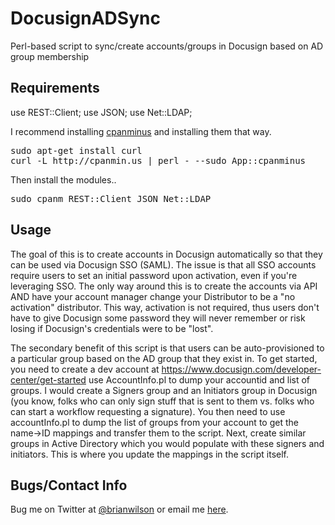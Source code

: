 DocusignADSync
=======

Perl-based script to sync/create accounts/groups in Docusign based on AD group membership

Requirements
------------
use REST::Client;
use JSON;
use Net::LDAP;

I recommend installing [cpanminus](https://github.com/miyagawa/cpanminus) and installing them that way. 
<pre>
sudo apt-get install curl
curl -L http://cpanmin.us | perl - --sudo App::cpanminus
</pre>	

Then install the modules..
<pre>
sudo cpanm REST::Client JSON Net::LDAP
</pre>

Usage
-----
The goal of this is to create accounts in Docusign automatically so that they
can be used via Docusign SSO (SAML).  The issue is that all SSO accounts
require users to set an initial password upon activation, even if you're
leveraging SSO. The only way around this is to create the accounts via API AND
have your account manager change your Distributor to be a "no activation"
distributor. This way, activation is not required, thus users don't have to
give Docusign some password they will never remember or risk losing if
Docusign's credentials were to be "lost".  

The secondary benefit of this script is that users can be auto-provisioned to a
particular group based on the AD group that they exist in.  To get started, you need to create a dev account at https://www.docusign.com/developer-center/get-started use AccountInfo.pl to dump your accountid and list of groups. I would create a Signers group and an Initiators group in Docusign (you know, folks who can only sign stuff that is sent to them vs. folks who can start a workflow requesting a signature). You then need to use accountInfo.pl to dump the list of groups from your account to get the name->ID mappings and transfer them to the script. Next, create similar groups in Active Directory which you would populate with these signers and initiators. This is where you update the mappings in the script itself. 

Bugs/Contact Info
-----------------
Bug me on Twitter at [@brianwilson](http://twitter.com/brianwilson) or email me [here](http://cronological.com/comment.php?ref=bubba).


